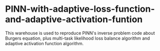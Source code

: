 # PINN-with-adaptive-loss-function-and-adaptive-activation-funtion
This warehouse is used to reproduce PINN's inverse problem code about Burgers equation, plus multi-task likelihood loss balance algorithm and adaptive activation function algorithm.
